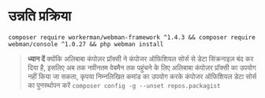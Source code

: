 # उन्नति प्रक्रिया

`composer require workerman/webman-framework ^1.4.3 && composer require webman/console ^1.0.27 && php webman install`

> **ध्यान दें**
> क्योंकि अलिबाबा कंपोज़र प्रॉक्सी ने कंपोजर ऑफिशियल सोर्स से डेटा सिंक्रनाइज़ बंद कर दिया है, इसलिए अब तक नवीनतम वेबमैन तक पहुंचने के लिए अलिबाबा कंपोज़र प्रॉक्सी का उपयोग नहीं किया जा सकता, कृपया निम्नलिखित कमांड का उपयोग करके कंपोजर ऑफिशियल डेटा सोर्स का पुनर्स्थापन करें `composer config -g --unset repos.packagist`

